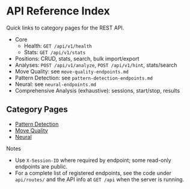 # API Reference Index

Quick links to category pages for the REST API.

- Core
  - Health: `GET /api/v1/health`
  - Stats: `GET /api/v1/stats`
- Positions: CRUD, stats, search, bulk import/export
- Analyses: `POST /api/v1/analyze`, `POST /api/v1/hint`, stats/search
- Move Quality: see `move-quality-endpoints.md`
- Pattern Detection: see `pattern-detection-endpoints.md`
- Neural: see `neural-endpoints.md`
- Comprehensive Analysis (exhaustive): sessions, start/stop, results

## Category Pages
- [Pattern Detection](pattern-detection-endpoints.md)
- [Move Quality](move-quality-endpoints.md)
- [Neural](neural-endpoints.md)

Notes
- Use `X-Session-ID` where required by endpoint; some read-only endpoints are public.
- For a complete list of registered endpoints, see the code under `api/routes/` and the API info at `GET /api` when the server is running.
